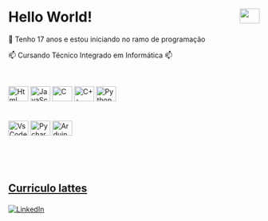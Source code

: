 <div> <h1> Hello World!
<img 
align="right" height="30" width="40" src="https://cdn.jsdelivr.net/gh/devicons/devicon/icons/windows8/windows8-original.svg">
</img></h1></div>



<dov>
<p>💬 Tenho 17 anos e estou iniciando no ramo de programação
<p>📫 Cursando Técnico Integrado em Informática 📫</p>
</br>
</div>

<!--
![FernandoDorneles GitHub stats](https://github-readme-stats.vercel.app/api?username=dornelesfernando&show_icons=true&theme=radical)
-->


<!-- adicionar uma forma de me enviarem mensagens no gmail </blockquote> -->


<div></br>
<img align="center" alt="Html" height="30" width="40" src="https://cdn.jsdelivr.net/gh/devicons/devicon/icons/html5/html5-original.svg"></img>
<img align="center" alt="JavaScript" height="30" width="40" src="https://cdn.jsdelivr.net/gh/devicons/devicon/icons/javascript/javascript-original.svg"></img>
<img align="center" alt="C" height="30" width="40" src="https://cdn.jsdelivr.net/gh/devicons/devicon/icons/c/c-original.svg"></img>
<img align="center" alt="C++" height="30" width="40" src="https://cdn.jsdelivr.net/gh/devicons/devicon/icons/cplusplus/cplusplus-original.svg"></img>
<img align="center" alt="Python" height="30" width="40" src="https://cdn.jsdelivr.net/gh/devicons/devicon/icons/python/python-original.svg"></img>
</div>

#

<div>
<img align="center" alt="VsCode" height="30" width="40" src="https://cdn.jsdelivr.net/gh/devicons/devicon/icons/vscode/vscode-original.svg"></img>
<img align="center" alt="Pycharm" height="30" width="40" src="https://cdn.jsdelivr.net/gh/devicons/devicon/icons/pycharm/pycharm-original.svg"></img>
<img align="center" alt="ArduinoIDE" height="30" width="40" src="https://cdn.jsdelivr.net/gh/devicons/devicon/icons/arduino/arduino-original.svg"></img>
</div> </br>

<!--
[![Top Langs](https://github-readme-stats.vercel.app/api/top-langs/?username=dornelesfernando&layout=compact)](https://github.com/anuraghazra/github-readme-stats)
-->

<h2></br>

[Curriculo lattes](http://lattes.cnpq.br/0532418852427960)
</h1>

[![LinkedIn](https://img.shields.io/badge/LinkedIn-0077B5?style=for-the-badge&logo=linkedin&logoColor=white)](https://www.linkedin.com/in/fernandodorneles)
